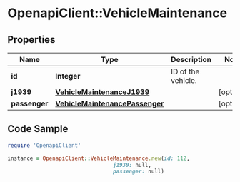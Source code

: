 # OpenapiClient::VehicleMaintenance

## Properties
Name | Type | Description | Notes
------------ | ------------- | ------------- | -------------
**id** | **Integer** | ID of the vehicle. | 
**j1939** | [**VehicleMaintenanceJ1939**](VehicleMaintenanceJ1939.md) |  | [optional] 
**passenger** | [**VehicleMaintenancePassenger**](VehicleMaintenancePassenger.md) |  | [optional] 

## Code Sample

```ruby
require 'OpenapiClient'

instance = OpenapiClient::VehicleMaintenance.new(id: 112,
                                 j1939: null,
                                 passenger: null)
```


